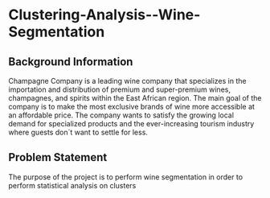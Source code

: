 # Clustering-Analysis--Wine-Segmentation

## Background Information
Champagne Company is a leading wine company that specializes in the importation and
distribution of premium and super-premium wines, champagnes, and spirits within the
East African region. The main goal of the company is to make the most exclusive brands
of wine more accessible at an affordable price. The company wants to satisfy the
growing local demand for specialized products and the ever-increasing tourism industry
where guests don´t want to settle for less.

## Problem Statement
The purpose of the project is to perform wine segmentation in order to perform statistical analysis on clusters 

